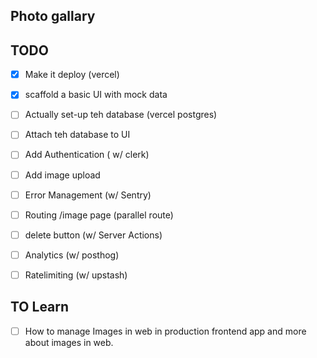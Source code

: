 ## Photo gallary

## TODO

- [x] Make it deploy (vercel)
- [x] scaffold a basic UI with mock data
- [ ] Actually set-up teh database (vercel postgres)
- [ ] Attach teh database to UI
- [ ] Add Authentication ( w/ clerk)
- [ ] Add image upload
- [ ] Error Management (w/ Sentry)
- [ ] Routing /image page (parallel route)
- [ ] delete button (w/ Server Actions)
- [ ] Analytics (w/ posthog)
- [ ] Ratelimiting (w/ upstash)


## TO Learn

- [ ] How to manage Images in web in production frontend app and more about images in web.
